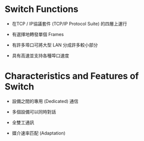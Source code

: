 # Switch Functions

+ 在TCP / IP協議套件 (TCP/IP Protocol Suite) 的四層上運行

+ 有選擇地轉發單個 Frames

+ 有許多埠口可將大型 LAN 分成許多較小部分

+ 具有高速並支持各種埠口速度

# Characteristics and Features of Switch

+ 設備之間的專用 (Dedicated) 通信

+ 多個設備可以同時對話 

+ 全雙工通訊

+ 媒介速率匹配 (Adaptation)